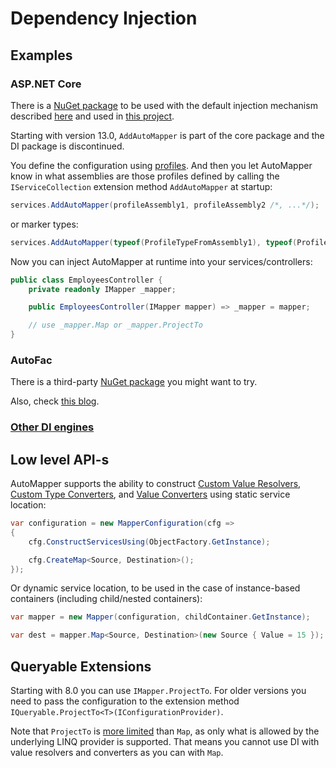# Dependency Injection

## Examples

### ASP.NET Core

There is a [NuGet package](https://www.nuget.org/packages/AutoMapper.Extensions.Microsoft.DependencyInjection/) to be used with the default injection mechanism described [here](https://github.com/AutoMapper/AutoMapper.Extensions.Microsoft.DependencyInjection) and used in [this project](https://github.com/jbogard/ContosoUniversityCore/blob/master/src/ContosoUniversityCore/Startup.cs).

Starting with version 13.0, `AddAutoMapper` is part of the core package and the DI package is discontinued.

You define the configuration using [profiles](Configuration.md#profile-instances). And then you let AutoMapper know in what assemblies are those profiles defined by calling the `IServiceCollection` extension method `AddAutoMapper` at startup:
```c#
services.AddAutoMapper(profileAssembly1, profileAssembly2 /*, ...*/);
```
or marker types:
```c#
services.AddAutoMapper(typeof(ProfileTypeFromAssembly1), typeof(ProfileTypeFromAssembly2) /*, ...*/);
```
Now you can inject AutoMapper at runtime into your services/controllers:
```c#
public class EmployeesController {
	private readonly IMapper _mapper;

	public EmployeesController(IMapper mapper) => _mapper = mapper;

	// use _mapper.Map or _mapper.ProjectTo
}
```
### AutoFac

There is a third-party [NuGet package](https://www.nuget.org/packages/AutoMapper.Contrib.Autofac.DependencyInjection) you might want to try.

Also, check [this blog](https://dotnetfalcon.com/autofac-support-for-automapper/).

### [Other DI engines](https://github.com/AutoMapper/AutoMapper/wiki/DI-examples)

## Low level API-s

AutoMapper supports the ability to construct [Custom Value Resolvers](Custom-value-resolvers.md), [Custom Type Converters](Custom-type-converters.md), and [Value Converters](Value-converters.md) using static service location:

```c#
var configuration = new MapperConfiguration(cfg =>
{
    cfg.ConstructServicesUsing(ObjectFactory.GetInstance);

    cfg.CreateMap<Source, Destination>();
});
```

Or dynamic service location, to be used in the case of instance-based containers (including child/nested containers):

```c#
var mapper = new Mapper(configuration, childContainer.GetInstance);

var dest = mapper.Map<Source, Destination>(new Source { Value = 15 });
```

## Queryable Extensions

Starting with 8.0 you can use `IMapper.ProjectTo`. For older versions you need to pass the configuration to the extension method ``` IQueryable.ProjectTo<T>(IConfigurationProvider) ```.

Note that `ProjectTo` is [more limited](Queryable-Extensions.md#supported-mapping-options) than `Map`, as only what is allowed by the underlying LINQ provider is supported. That means you cannot use DI with value resolvers and converters as you can with `Map`.